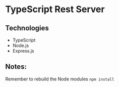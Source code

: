 # TypeScript Rest Server

## Technologies

-   TypeScript
-   Node.js
-   Express.js

## Notes:

Remember to rebuild the Node modules `npm install`
